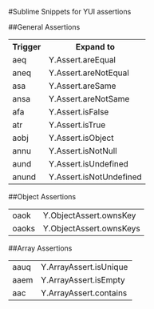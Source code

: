 #Sublime Snippets for YUI assertions

##General Assertions

<table>
    <tr>
        <th>Trigger</th>
        <th>Expand to</th>
    </tr>
    <tr>
        <td>aeq</td>
        <td>Y.Assert.areEqual</td>
    </tr>
    <tr>
        <td>aneq</td>
        <td>Y.Assert.areNotEqual</td>
    </tr>
    <tr>
        <td>asa</td>
        <td>Y.Assert.areSame</td>
    </tr>
    <tr>
        <td>ansa</td>
        <td>Y.Assert.areNotSame</td>
    </tr>
    <tr>
        <td>afa</td>
        <td>Y.Assert.isFalse</td>
    </tr>
    <tr>
        <td>atr</td>
        <td>Y.Assert.isTrue</td>
    </tr>
    <tr>
        <td>aobj</td>
        <td>Y.Assert.isObject</td>
    </tr>
    <tr>
        <td>annu</td>
        <td>Y.Assert.isNotNull</td>
    </tr>
    <tr>
        <td>aund</td>
        <td>Y.Assert.isUndefined</td>
    </tr>
    <tr>
        <td>anund</td>
        <td>Y.Assert.isNotUndefined</td>
    </tr>
</table>

##Object Assertions

<table>
    <tr>
        <td>oaok</td>
        <td>Y.ObjectAssert.ownsKey</td>
    </tr>
    <tr>
        <td>oaoks</td>
        <td>Y.ObjectAssert.ownsKeys</td>
    </tr>
</table>

##Array Assertions

<table>
    <tr>
        <td>aauq</td>
        <td>Y.ArrayAssert.isUnique</td>
    </tr>
    <tr>
        <td>aaem</td>
        <td>Y.ArrayAssert.isEmpty</td>
    </tr>
    <tr>
        <td>aac</td>
        <td>Y.ArrayAssert.contains</td>
    </tr>
</table>